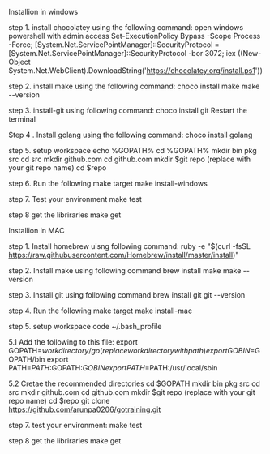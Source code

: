 Installion in windows

step 1. install chocolatey using the following command:
     open windows powershell with admin access
     Set-ExecutionPolicy Bypass -Scope Process -Force; [System.Net.ServicePointManager]::SecurityProtocol = [System.Net.ServicePointManager]::SecurityProtocol -bor 3072; iex ((New-Object System.Net.WebClient).DownloadString('https://chocolatey.org/install.ps1'))


step 2. install make using the following command:
    choco install make
    make --version

step 3. install-git using following command:
choco install git
Restart the terminal 

Step 4 . Install golang using the following command:
        choco install golang


step 5. setup workspace 
        echo %GOPATH%
        cd  %GOPATH%
        mkdir bin pkg src
        cd src
        mkdir github.com
        cd github.com
        mkdir $git repo (replace with your git repo name)
        cd $repo

step 6. Run the following make target
        make install-windows

step 7. Test your environment
        make test

step 8 get the libriraries
        make get

Installion in MAC

step 1. Install homebrew uisng following command:
         ruby -e "$(curl -fsSL https://raw.githubusercontent.com/Homebrew/install/master/install)"

step 2. Install make using following command
        brew install make
        make --version

step 3. Install git using following command
        brew install git
        git --version

step 4. Run the following make target
        make install-mac

step 5. setup workspace
        code ~/.bash_profile

5.1 Add the following to this file:
        export GOPATH=$workdirectory/go (replace workdirectory with path )
        export GOBIN=$GOPATH/bin
        export PATH=$PATH:$GOPATH:$GOBIN
        export PATH=$PATH:/usr/local/sbin

5.2 Cretae the recommended directories
        cd $GOPATH
        mkdir bin pkg src
        cd src
        mkdir github.com
        cd github.com
        mkdir $git repo (replace with your git repo name)
        cd $repo
        git clone https://github.com/arunpa0206/gotraining.git

step 7. test your environment:
        make test

step 8 get the libriraries
        make get